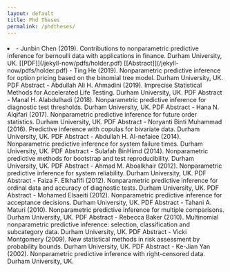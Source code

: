 ```yaml
---
layout: default
title: Phd Theses
permalink: /phdtheses/
---
```

<li style="margin-top: 20px;"><i class="fa-li fa fa-graduation-cap fa-lg" aria-hidden="true"> </i>
- Junbin Chen (2019). Contributions to nonparametric predictive inference for bernoulli data with applications in finance. Durham University, UK.
[[PDF]](/jekyll-now/pdfs/holder.pdf)  [[Abstract]](/jekyll-now/pdfs/holder.pdf)
- Ting He (2019). Nonparametric predictive inference for option pricing based on the binomial tree model. Durham University, UK.
PDF Abstract 
- Abdullah Ali H. Ahmadini (2019). Imprecise Statistical Methods for Accelerated Life Testing. Durham University, UK.
PDF Abstract 
- Manal H. Alabdulhadi (2018). Nonparametric predictive inference for diagnostic test thresholds. Durham University, UK.
PDF Abstract 
- Hana N. Alqifari (2017). Nonparametric predictive inference for future order statistics. Durham University, UK.
PDF Abstract 
- Noryanti Binti Muhammad (2016). Predictive inference with copulas for bivariate data. Durham University, UK.
PDF Abstract 
- Abdullah H. Al-nefaiee (2014). Nonparametric predictive inference for system failure times. Durham University, UK.
PDF Abstract 
- Sulafah BinHimd (2014). Nonparametric predictive methods for bootstrap and test reproducibility. Durham University, UK.
PDF Abstract 
- Ahmad M. Aboalkhair (2012). Nonparametric predictive inference for system reliability. Durham University, UK.
PDF Abstract 
- Faiza F. Elkhafifi (2012). Nonparametric predictive inference for ordinal data and accuracy of diagnostic tests. Durham University, UK.
PDF Abstract 
- Mohamed Elsaeiti (2012). Nonparametric predictive inference for acceptance decisions. Durham University, UK.
PDF Abstract 
- Tahani A. Maturi (2010). Nonparametric predictive inference for multiple comparisons. Durham University, UK.
PDF Abstract 
- Rebecca Baker (2010). Multinomial nonparametric predictive inference: selection, classification and subcategory data. Durham University, UK.
PDF Abstract 
- Vicki Montgomery (2009). New statistical methods in risk assessment by probability bounds. Durham University, UK.
PDF Abstract 
- Ke-Jian Yan (2002). Nonparametric predictive inference with right-censored data. Durham University, UK.
